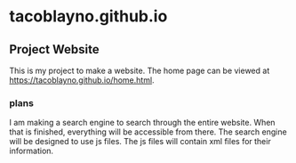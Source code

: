# tacoblayno.github.io
## Project Website
This is my project to make a website. The home page can be viewed at https://tacoblayno.github.io/home.html.
### plans
I am making a search engine to search through the entire website. When that is finished, everything will be accessible from there. The search engine will be designed to use js files. The js files will contain xml files for their information.
